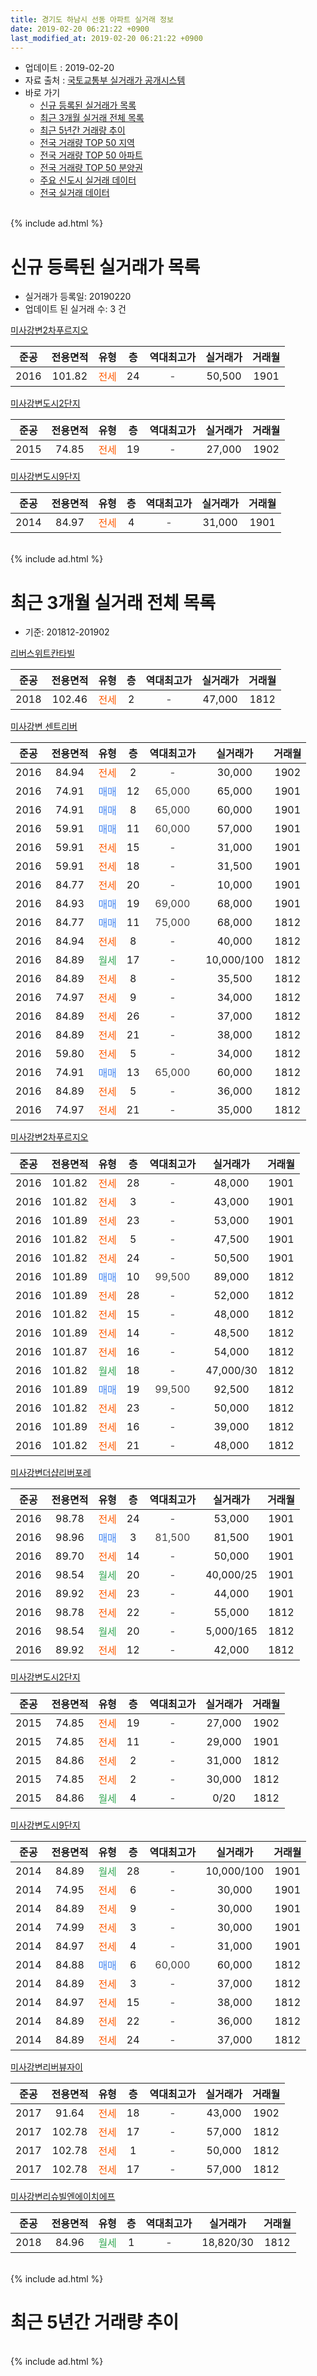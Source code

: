 ```yaml
---
title: 경기도 하남시 선동 아파트 실거래 정보
date: 2019-02-20 06:21:22 +0900
last_modified_at: 2019-02-20 06:21:22 +0900
---
```


* 업데이트 : 2019-02-20
* 자료 출처 : [국토교통부 실거래가 공개시스템](http://rt.molit.go.kr)
* 바로 가기
    * [신규 등록된 실거래가 목록](#신규-등록된-실거래가-목록)
    * [최근 3개월 실거래 전체 목록](#최근-3개월-실거래-전체-목록)
    * [최근 5년간 거래량 추이](#최근-5년간-거래량-추이)
    * [전국 거래량 TOP 50 지역](https://inasie.github.io/apt-trade-info/최근-3개월-전국에서-가장-거래가-많이-발생한-지역)
    * [전국 거래량 TOP 50 아파트](https://inasie.github.io/apt-trade-info/최근-3개월-전국에서-가장-거래가-많이-발생한-아파트)
    * [전국 거래량 TOP 50 분양권](https://inasie.github.io/apt-trade-info/최근-3개월-전국에서-가장-거래가-많이-발생한-분양권)
    * [주요 신도시 실거래 데이터](https://inasie.github.io/apt-trade-info/주요-신도시)
    * [전국 실거래 데이터](https://inasie.github.io/apt-trade-info/전국)
<br>
{% include ad.html %}
<br>

# 신규 등록된 실거래가 목록
* 실거래가 등록일: 20190220
* 업데이트 된 실거래 수: 3 건


[미사강변2차푸르지오](https://search.naver.com/search.naver?query=%EA%B2%BD%EA%B8%B0%EB%8F%84+%ED%95%98%EB%82%A8%EC%8B%9C+%EC%84%A0%EB%8F%99+%EB%AF%B8%EC%82%AC%EA%B0%95%EB%B3%802%EC%B0%A8%ED%91%B8%EB%A5%B4%EC%A7%80%EC%98%A4)

|준공|전용면적|유형|층|역대최고가|실거래가|거래월|
|:---:|:---:|:---:|:---:|:---:|:---:|:---:|
|2016|101.82|<span style="color:#ff5a00">전세</span>|24|<span style="color:#444444">-</span>|50,500|1901|

[미사강변도시2단지](https://search.naver.com/search.naver?query=%EA%B2%BD%EA%B8%B0%EB%8F%84+%ED%95%98%EB%82%A8%EC%8B%9C+%EC%84%A0%EB%8F%99+%EB%AF%B8%EC%82%AC%EA%B0%95%EB%B3%80%EB%8F%84%EC%8B%9C2%EB%8B%A8%EC%A7%80)

|준공|전용면적|유형|층|역대최고가|실거래가|거래월|
|:---:|:---:|:---:|:---:|:---:|:---:|:---:|
|2015|74.85|<span style="color:#ff5a00">전세</span>|19|<span style="color:#444444">-</span>|27,000|1902|

[미사강변도시9단지](https://search.naver.com/search.naver?query=%EA%B2%BD%EA%B8%B0%EB%8F%84+%ED%95%98%EB%82%A8%EC%8B%9C+%EC%84%A0%EB%8F%99+%EB%AF%B8%EC%82%AC%EA%B0%95%EB%B3%80%EB%8F%84%EC%8B%9C9%EB%8B%A8%EC%A7%80)

|준공|전용면적|유형|층|역대최고가|실거래가|거래월|
|:---:|:---:|:---:|:---:|:---:|:---:|:---:|
|2014|84.97|<span style="color:#ff5a00">전세</span>|4|<span style="color:#444444">-</span>|31,000|1901|


<br>
{% include ad.html %}
<br>

# 최근 3개월 실거래 전체 목록
* 기준: 201812-201902


[리버스위트칸타빌](https://search.naver.com/search.naver?query=%EA%B2%BD%EA%B8%B0%EB%8F%84+%ED%95%98%EB%82%A8%EC%8B%9C+%EC%84%A0%EB%8F%99+%EB%A6%AC%EB%B2%84%EC%8A%A4%EC%9C%84%ED%8A%B8%EC%B9%B8%ED%83%80%EB%B9%8C)

|준공|전용면적|유형|층|역대최고가|실거래가|거래월|
|:---:|:---:|:---:|:---:|:---:|:---:|:---:|
|2018|102.46|<span style="color:#ff5a00">전세</span>|2|<span style="color:#444444">-</span>|47,000|1812|

[미사강변 센트리버](https://search.naver.com/search.naver?query=%EA%B2%BD%EA%B8%B0%EB%8F%84+%ED%95%98%EB%82%A8%EC%8B%9C+%EC%84%A0%EB%8F%99+%EB%AF%B8%EC%82%AC%EA%B0%95%EB%B3%80+%EC%84%BC%ED%8A%B8%EB%A6%AC%EB%B2%84)

|준공|전용면적|유형|층|역대최고가|실거래가|거래월|
|:---:|:---:|:---:|:---:|:---:|:---:|:---:|
|2016|84.94|<span style="color:#ff5a00">전세</span>|2|<span style="color:#444444">-</span>|30,000|1902|
|2016|74.91|<span style="color:#4285f3">매매</span>|12|<span style="color:#444444">65,000</span>|65,000|1901|
|2016|74.91|<span style="color:#4285f3">매매</span>|8|<span style="color:#444444">65,000</span>|60,000|1901|
|2016|59.91|<span style="color:#4285f3">매매</span>|11|<span style="color:#444444">60,000</span>|57,000|1901|
|2016|59.91|<span style="color:#ff5a00">전세</span>|15|<span style="color:#444444">-</span>|31,000|1901|
|2016|59.91|<span style="color:#ff5a00">전세</span>|18|<span style="color:#444444">-</span>|31,500|1901|
|2016|84.77|<span style="color:#ff5a00">전세</span>|20|<span style="color:#444444">-</span>|10,000|1901|
|2016|84.93|<span style="color:#4285f3">매매</span>|19|<span style="color:#444444">69,000</span>|68,000|1901|
|2016|84.77|<span style="color:#4285f3">매매</span>|11|<span style="color:#444444">75,000</span>|68,000|1812|
|2016|84.94|<span style="color:#ff5a00">전세</span>|8|<span style="color:#444444">-</span>|40,000|1812|
|2016|84.89|<span style="color:#34a853">월세</span>|17|<span style="color:#444444">-</span>|10,000/100|1812|
|2016|84.89|<span style="color:#ff5a00">전세</span>|8|<span style="color:#444444">-</span>|35,500|1812|
|2016|74.97|<span style="color:#ff5a00">전세</span>|9|<span style="color:#444444">-</span>|34,000|1812|
|2016|84.89|<span style="color:#ff5a00">전세</span>|26|<span style="color:#444444">-</span>|37,000|1812|
|2016|84.89|<span style="color:#ff5a00">전세</span>|21|<span style="color:#444444">-</span>|38,000|1812|
|2016|59.80|<span style="color:#ff5a00">전세</span>|5|<span style="color:#444444">-</span>|34,000|1812|
|2016|74.91|<span style="color:#4285f3">매매</span>|13|<span style="color:#444444">65,000</span>|60,000|1812|
|2016|84.89|<span style="color:#ff5a00">전세</span>|5|<span style="color:#444444">-</span>|36,000|1812|
|2016|74.97|<span style="color:#ff5a00">전세</span>|21|<span style="color:#444444">-</span>|35,000|1812|

[미사강변2차푸르지오](https://search.naver.com/search.naver?query=%EA%B2%BD%EA%B8%B0%EB%8F%84+%ED%95%98%EB%82%A8%EC%8B%9C+%EC%84%A0%EB%8F%99+%EB%AF%B8%EC%82%AC%EA%B0%95%EB%B3%802%EC%B0%A8%ED%91%B8%EB%A5%B4%EC%A7%80%EC%98%A4)

|준공|전용면적|유형|층|역대최고가|실거래가|거래월|
|:---:|:---:|:---:|:---:|:---:|:---:|:---:|
|2016|101.82|<span style="color:#ff5a00">전세</span>|28|<span style="color:#444444">-</span>|48,000|1901|
|2016|101.82|<span style="color:#ff5a00">전세</span>|3|<span style="color:#444444">-</span>|43,000|1901|
|2016|101.89|<span style="color:#ff5a00">전세</span>|23|<span style="color:#444444">-</span>|53,000|1901|
|2016|101.82|<span style="color:#ff5a00">전세</span>|5|<span style="color:#444444">-</span>|47,500|1901|
|2016|101.82|<span style="color:#ff5a00">전세</span>|24|<span style="color:#444444">-</span>|50,500|1901|
|2016|101.89|<span style="color:#4285f3">매매</span>|10|<span style="color:#444444">99,500</span>|89,000|1812|
|2016|101.89|<span style="color:#ff5a00">전세</span>|28|<span style="color:#444444">-</span>|52,000|1812|
|2016|101.82|<span style="color:#ff5a00">전세</span>|15|<span style="color:#444444">-</span>|48,000|1812|
|2016|101.89|<span style="color:#ff5a00">전세</span>|14|<span style="color:#444444">-</span>|48,500|1812|
|2016|101.87|<span style="color:#ff5a00">전세</span>|16|<span style="color:#444444">-</span>|54,000|1812|
|2016|101.82|<span style="color:#34a853">월세</span>|18|<span style="color:#444444">-</span>|47,000/30|1812|
|2016|101.89|<span style="color:#4285f3">매매</span>|19|<span style="color:#444444">99,500</span>|92,500|1812|
|2016|101.82|<span style="color:#ff5a00">전세</span>|23|<span style="color:#444444">-</span>|50,000|1812|
|2016|101.89|<span style="color:#ff5a00">전세</span>|16|<span style="color:#444444">-</span>|39,000|1812|
|2016|101.82|<span style="color:#ff5a00">전세</span>|21|<span style="color:#444444">-</span>|48,000|1812|

[미사강변더샵리버포레](https://search.naver.com/search.naver?query=%EA%B2%BD%EA%B8%B0%EB%8F%84+%ED%95%98%EB%82%A8%EC%8B%9C+%EC%84%A0%EB%8F%99+%EB%AF%B8%EC%82%AC%EA%B0%95%EB%B3%80%EB%8D%94%EC%83%B5%EB%A6%AC%EB%B2%84%ED%8F%AC%EB%A0%88)

|준공|전용면적|유형|층|역대최고가|실거래가|거래월|
|:---:|:---:|:---:|:---:|:---:|:---:|:---:|
|2016|98.78|<span style="color:#ff5a00">전세</span>|24|<span style="color:#444444">-</span>|53,000|1901|
|2016|98.96|<span style="color:#4285f3">매매</span>|3|<span style="color:#444444">81,500</span>|81,500|1901|
|2016|89.70|<span style="color:#ff5a00">전세</span>|14|<span style="color:#444444">-</span>|50,000|1901|
|2016|98.54|<span style="color:#34a853">월세</span>|20|<span style="color:#444444">-</span>|40,000/25|1901|
|2016|89.92|<span style="color:#ff5a00">전세</span>|23|<span style="color:#444444">-</span>|44,000|1901|
|2016|98.78|<span style="color:#ff5a00">전세</span>|22|<span style="color:#444444">-</span>|55,000|1812|
|2016|98.54|<span style="color:#34a853">월세</span>|20|<span style="color:#444444">-</span>|5,000/165|1812|
|2016|89.92|<span style="color:#ff5a00">전세</span>|12|<span style="color:#444444">-</span>|42,000|1812|


<script async src="//pagead2.googlesyndication.com/pagead/js/adsbygoogle.js"></script>
<!-- 기본 -->
<ins class="adsbygoogle"
     style="display:block"
     data-ad-client="ca-pub-2446590836940007"
     data-ad-slot="1659523306"
     data-ad-format="auto"
     data-full-width-responsive="true"></ins>
<script>
(adsbygoogle = window.adsbygoogle || []).push({});
</script>


[미사강변도시2단지](https://search.naver.com/search.naver?query=%EA%B2%BD%EA%B8%B0%EB%8F%84+%ED%95%98%EB%82%A8%EC%8B%9C+%EC%84%A0%EB%8F%99+%EB%AF%B8%EC%82%AC%EA%B0%95%EB%B3%80%EB%8F%84%EC%8B%9C2%EB%8B%A8%EC%A7%80)

|준공|전용면적|유형|층|역대최고가|실거래가|거래월|
|:---:|:---:|:---:|:---:|:---:|:---:|:---:|
|2015|74.85|<span style="color:#ff5a00">전세</span>|19|<span style="color:#444444">-</span>|27,000|1902|
|2015|74.85|<span style="color:#ff5a00">전세</span>|11|<span style="color:#444444">-</span>|29,000|1901|
|2015|84.86|<span style="color:#ff5a00">전세</span>|2|<span style="color:#444444">-</span>|31,000|1812|
|2015|74.85|<span style="color:#ff5a00">전세</span>|2|<span style="color:#444444">-</span>|30,000|1812|
|2015|84.86|<span style="color:#34a853">월세</span>|4|<span style="color:#444444">-</span>|0/20|1812|

[미사강변도시9단지](https://search.naver.com/search.naver?query=%EA%B2%BD%EA%B8%B0%EB%8F%84+%ED%95%98%EB%82%A8%EC%8B%9C+%EC%84%A0%EB%8F%99+%EB%AF%B8%EC%82%AC%EA%B0%95%EB%B3%80%EB%8F%84%EC%8B%9C9%EB%8B%A8%EC%A7%80)

|준공|전용면적|유형|층|역대최고가|실거래가|거래월|
|:---:|:---:|:---:|:---:|:---:|:---:|:---:|
|2014|84.89|<span style="color:#34a853">월세</span>|28|<span style="color:#444444">-</span>|10,000/100|1901|
|2014|74.95|<span style="color:#ff5a00">전세</span>|6|<span style="color:#444444">-</span>|30,000|1901|
|2014|84.89|<span style="color:#ff5a00">전세</span>|9|<span style="color:#444444">-</span>|30,000|1901|
|2014|74.99|<span style="color:#ff5a00">전세</span>|3|<span style="color:#444444">-</span>|30,000|1901|
|2014|84.97|<span style="color:#ff5a00">전세</span>|4|<span style="color:#444444">-</span>|31,000|1901|
|2014|84.88|<span style="color:#4285f3">매매</span>|6|<span style="color:#444444">60,000</span>|60,000|1812|
|2014|84.89|<span style="color:#ff5a00">전세</span>|3|<span style="color:#444444">-</span>|37,000|1812|
|2014|84.97|<span style="color:#ff5a00">전세</span>|15|<span style="color:#444444">-</span>|38,000|1812|
|2014|84.89|<span style="color:#ff5a00">전세</span>|22|<span style="color:#444444">-</span>|36,000|1812|
|2014|84.89|<span style="color:#ff5a00">전세</span>|24|<span style="color:#444444">-</span>|37,000|1812|

[미사강변리버뷰자이](https://search.naver.com/search.naver?query=%EA%B2%BD%EA%B8%B0%EB%8F%84+%ED%95%98%EB%82%A8%EC%8B%9C+%EC%84%A0%EB%8F%99+%EB%AF%B8%EC%82%AC%EA%B0%95%EB%B3%80%EB%A6%AC%EB%B2%84%EB%B7%B0%EC%9E%90%EC%9D%B4)

|준공|전용면적|유형|층|역대최고가|실거래가|거래월|
|:---:|:---:|:---:|:---:|:---:|:---:|:---:|
|2017|91.64|<span style="color:#ff5a00">전세</span>|18|<span style="color:#444444">-</span>|43,000|1902|
|2017|102.78|<span style="color:#ff5a00">전세</span>|17|<span style="color:#444444">-</span>|57,000|1812|
|2017|102.78|<span style="color:#ff5a00">전세</span>|1|<span style="color:#444444">-</span>|50,000|1812|
|2017|102.78|<span style="color:#ff5a00">전세</span>|17|<span style="color:#444444">-</span>|57,000|1812|

[미사강변리슈빌엔에이치에프](https://search.naver.com/search.naver?query=%EA%B2%BD%EA%B8%B0%EB%8F%84+%ED%95%98%EB%82%A8%EC%8B%9C+%EC%84%A0%EB%8F%99+%EB%AF%B8%EC%82%AC%EA%B0%95%EB%B3%80%EB%A6%AC%EC%8A%88%EB%B9%8C%EC%97%94%EC%97%90%EC%9D%B4%EC%B9%98%EC%97%90%ED%94%84)

|준공|전용면적|유형|층|역대최고가|실거래가|거래월|
|:---:|:---:|:---:|:---:|:---:|:---:|:---:|
|2018|84.96|<span style="color:#34a853">월세</span>|1|<span style="color:#444444">-</span>|18,820/30|1812|


<br>
{% include ad.html %}
<br>

# 최근 5년간 거래량 추이


<div style="width:100%;">
    <canvas id="deal_progress" height="200"></canvas>
</div>

<script>
new Chart(document.getElementById("deal_progress"), {
    type: 'line',
    data: {
        labels: ['201402','201403','201404','201405','201406','201407','201408','201409','201410','201411','201412','201501','201502','201503','201504','201505','201506','201507','201508','201509','201510','201511','201512','201601','201602','201603','201604','201605','201606','201607','201608','201609','201610','201611','201612','201701','201702','201703','201704','201705','201706','201707','201708','201709','201710','201711','201712','201801','201802','201803','201804','201805','201806','201807','201808','201809','201810','201811','201812','201901','201902'],
        datasets: [{
            label: '매매',
            pointRadius: 1,
            data: [0, 0, 0, 0, 0, 0, 0, 0, 0, 0, 0, 1, 0, 0, 0, 1, 1, 1, 0, 1, 5, 1, 0, 0, 0, 0, 3, 3, 14, 11, 15, 31, 10, 6, 3, 6, 3, 3, 4, 10, 32, 24, 8, 8, 7, 11, 8, 21, 49, 28, 10, 3, 9, 24, 51, 53, 24, 6, 5, 5, 0],
            borderColor: "rgba(255, 201, 14, 1)",
            backgroundColor: "rgba(255, 201, 14, 0.5)",
            fill: false,
            lineTension: 0
        },{
            label: '전월세',
            pointRadius: 1,
            data: [0, 0, 0, 0, 2, 5, 25, 11, 6, 3, 5, 6, 3, 9, 9, 21, 21, 4, 4, 7, 5, 3, 3, 2, 0, 1, 5, 8, 18, 41, 100, 66, 33, 10, 13, 19, 35, 20, 24, 22, 24, 41, 22, 25, 23, 27, 22, 29, 19, 26, 22, 18, 29, 56, 74, 94, 83, 37, 32, 18, 3],
            borderColor: "rgba(0, 141, 185, 1)",
            backgroundColor: "rgba(0, 141, 185, 0.5)",
            fill: false,
            lineTension: 0
        }
        ]
    },
    options: {
        responsive: true,
        title: {
            display: false
        },
        tooltips: {
            mode: 'index',
            intersect: false
        },
        hover: {
            mode: 'nearest',
            intersect: true
        },
        scales: {
            xAxes: [{
                display: true,
                scaleLabel: {
                    display: true,
                    labelString: '년/월'
                }
            }],
            yAxes: [{
                display: true,
                ticks: {
                    suggestedMin: 0,
                },
                scaleLabel: {
                    display: true,
                    labelString: '실거래 수'
                }
            }]
        }
    }
});

</script>


<br>
{% include ad.html %}
<br>


